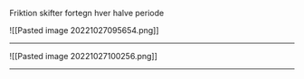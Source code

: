
Friktion skifter fortegn hver halve periode

![[Pasted image 20221027095654.png]]

***
![[Pasted image 20221027100256.png]]

***




